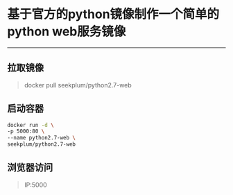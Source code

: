 # 基于官方的python镜像制作一个简单的python web服务镜像

----------------------------

## 拉取镜像

> docker pull seekplum/python2.7-web

## 启动容器
```bash
docker run -d \
-p 5000:80 \
--name python2.7-web \
seekplum/python2.7-web
```

## 浏览器访问
> IP:5000 
